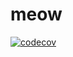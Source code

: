 # meow
[![codecov](https://codecov.io/gh/thomasrockhu-codecov/meow/branch/main/graph/badge.svg?token=LFre2qvRpL)](https://codecov.io/gh/thomasrockhu-codecov/meow)
